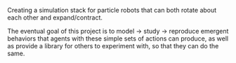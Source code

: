 Creating a simulation stack for particle robots that can both rotate about each other and expand/contract.

The eventual goal of this project is to model -> study -> reproduce emergent behaviors that agents with these simple sets of actions can produce, as well as provide a library for others to experiment with, so that they can do the same.
